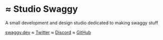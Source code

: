 # ≈ Studio Swaggy 

A small development and design studio dedicated to making swaggy stuff

[swaggy.dev](https://swaggy.dev/) ≈ [Twitter](https://twitter.com/swaggydotdev) ≈ [Discord](https://discord.gg/GyDh7ke7) ≈ [GitHub](https://github.com/studioswaggy)
